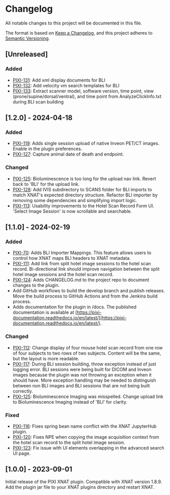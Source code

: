 # Changelog

All notable changes to this project will be documented in this file.

The format is based on [Keep a Changelog](https://keepachangelog.com/en/1.1.0/),
and this project adheres to [Semantic Versioning](https://semver.org/spec/v2.0.0.html).

## [Unreleased]

### Added

- [PIXI-131][]: Add xml display documents for BLI
- [PIXI-132][]: Add velocity vm search templates for BLI
- [PIXI-133][]: Extract scanner model, software version, time point, view (prone/supine/dorsal/ventral), and time point
                from AnalyzeClickInfo.txt during BLI scan building

## [1.2.0] - 2024-04-18

### Added

- [PIXI-119][]: Adds single session upload of native Inveon PET/CT images. Enable in the plugin preferences.
- [PIXI-127][]: Capture animal date of death and endpoint.

###  Changed

- [PIXI-125][]: Bioluminescence is too long for the upload nav link. Revert back to 'BLI' for the upload link.
- [PIXI-128][]: Add IVIS subdirectory to SCANS folder for BLI imports to match XNAT's expected directory structure.
                Refactor BLI importer by removing some dependencies and simplifying import logic.
- [PIXI-113][]: Usability improvements to the Hotel Scan Record Form UI. 'Select Image Session' is now scrollable and
                searchable.

## [1.1.0] - 2024-02-19

### Added

- [PIXI-70][]:  Adds BLI Importer Mappings. This feature allows users to control how XNAT maps BLI headers to XNAT
                metadata.  
- [PIXI-111][]: Add link from split hotel image sessions to the hotel scan record. Bi-directional link should improve
                navigation between the split hotel image sessions and the hotel scan record.
- [PIXI-124][]: Adds CHANGELOG.md to the project repo to document changes to the plugin.
- Add GitHub workflows to build the develop branch and publish releases. Move the build process to GitHub Actions and
  from the Jenkins build process.
- Adds documentation for the plugin in /docs. The published documentation is available at
  [https://pixi-documentation.readthedocs.io/en/latest/](https://pixi-documentation.readthedocs.io/en/latest/).

### Changed

- [PIXI-112][]: Change display of four mouse hotel scan record from one row of four subjects to two rows of two 
                subjects. Content will be the same, but the layout is more readable.
- [PIXI-117][]: During BLI session building, throw exception instead of just logging error. BLI sessions were being
                built for DICOM and Inveon images because the plugin was not throwing an exception when it should have.
                More exception handling may be needed to distinguish between non BLI images and BLI sessions that are
                not being built correctly.
- [PIXI-125][]: Bioluminescence Imaging was misspelled. Change upload link to Bioluminescence Imaging instead of 'BLI' 
                for clarity.

### Fixed

- [PIXI-116][]: Fixes spring bean name conflict with the XNAT JupyterHub plugin. 
- [PIXI-120][]: Fixes NPE when copying the image acquisition context from the hotel scan record to the split hotel 
                image session.
- [PIXI-123][]: Fix issue with UI elements overlapping in the advanced search UI page.

## [1.0.0] - 2023-09-01

Initial release of the PIXI XNAT plugin. Compatible with XNAT version 1.8.9. Add the plugin jar file to your XNAT 
plugins directory and restart XNAT.

[PIXI-70]: https://radiologics.atlassian.net/browse/PIXI-70
[PIXI-111]: https://radiologics.atlassian.net/browse/PIXI-111
[PIXI-112]: https://radiologics.atlassian.net/browse/PIXI-112
[PIXI-113]: https://radiologics.atlassian.net/browse/PIXI-113
[PIXI-116]: https://radiologics.atlassian.net/browse/PIXI-116
[PIXI-117]: https://radiologics.atlassian.net/browse/PIXI-117
[PIXI-119]: https://radiologics.atlassian.net/browse/PIXI-119
[PIXI-120]: https://radiologics.atlassian.net/browse/PIXI-120
[PIXI-123]: https://radiologics.atlassian.net/browse/PIXI-123
[PIXI-124]: https://radiologics.atlassian.net/browse/PIXI-124
[PIXI-125]: https://radiologics.atlassian.net/browse/PIXI-125
[PIXI-127]: https://radiologics.atlassian.net/browse/PIXI-127
[PIXI-128]: https://radiologics.atlassian.net/browse/PIXI-128
[PIXI-131]: https://radiologics.atlassian.net/browse/PIXI-131
[PIXI-132]: https://radiologics.atlassian.net/browse/PIXI-132
[PIXI-133]: https://radiologics.atlassian.net/browse/PIXI-133
